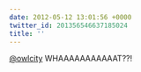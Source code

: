 ```yaml
---
date: 2012-05-12 13:01:56 +0000
twitter_id: 201356546637185024
title: ''
---
```


<!-- Tweet at https://twitter.com/statuses/201184109391904768 is either deleted or protected. -->

[@owlcity](https://twitter.com/owlcity) WHAAAAAAAAAAAT??!
